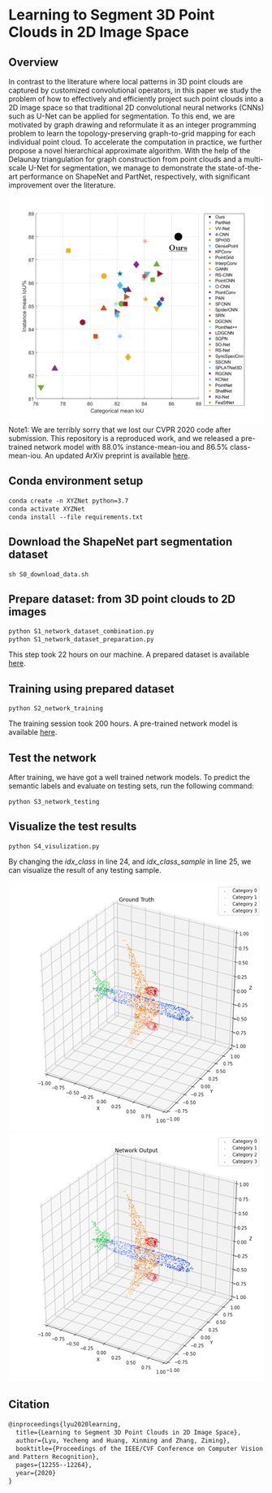 
# Learning to Segment 3D Point Clouds in 2D Image Space

## Overview
In contrast to the literature where local patterns in 3D point clouds are captured by customized convolutional operators, in this paper we study the problem of how to effectively and efficiently project such point clouds into a 2D image space so that traditional 2D convolutional neural networks (CNNs) such as U-Net can be applied for segmentation. To this end, we are motivated by graph drawing and reformulate it as an integer programming problem to learn the topology-preserving graph-to-grid mapping for each individual point cloud. To accelerate the computation in practice, we further propose a novel hierarchical approximate algorithm. With the help of the Delaunay triangulation for graph construction from point clouds and a multi-scale U-Net for segmentation, we manage to demonstrate the state-of-the-art performance on ShapeNet and PartNet, respectively, with significant improvement over the literature.

![ShapeNet](ShapeNet_result.png)
Note1: We are terribly sorry that we lost our CVPR 2020 code after submission. This repository is a reproduced work, and we released a pre-trained network model with 88.0% instance-mean-iou and 86.5% class-mean-iou. An updated ArXiv preprint is available [here](https://arxiv.org/abs/2003.05593).

##

## Conda environment setup
```
conda create -n XYZNet python=3.7
conda activate XYZNet
conda install --file requirements.txt
```

## Download the ShapeNet part segmentation dataset
```
sh S0_download_data.sh
```

## Prepare dataset: from 3D point clouds to 2D images
```
python S1_network_dataset_combination.py
python S1_network_dataset_preparation.py
```
This step took 22 hours on our machine. A prepared dataset is available [here](https://drive.google.com/file/d/1eFxzbP9V6RIZdOsxh236d1IYYWt61_7k/view?usp=sharing).

##  Training using prepared dataset

```
python S2_network_training
```
The training session took 200 hours. A pre-trained network model is available [here](https://drive.google.com/file/d/1XYdY51otNqsYt2hvy8xdJYuoD9kVhHxo/view?usp=sharing).

## Test the network
After training, we have got a well trained network models. To predict the semantic labels and evaluate on testing sets, run the following command:
```
python S3_network_testing
```
## Visualize the test results
```
python S4_visulization.py
```
By changing the *idx_class* in line 24, and *idx_class_sample* in line 25, we can visualize the result of any testing sample.


![Ground Truth](ShapeNet_result0.png) 
![Network Output](ShapeNet_result1.png)

## Citation
```
@inproceedings{lyu2020learning,
  title={Learning to Segment 3D Point Clouds in 2D Image Space},
  author={Lyu, Yecheng and Huang, Xinming and Zhang, Ziming},
  booktitle={Proceedings of the IEEE/CVF Conference on Computer Vision and Pattern Recognition},
  pages={12255--12264},
  year={2020}
}
```
